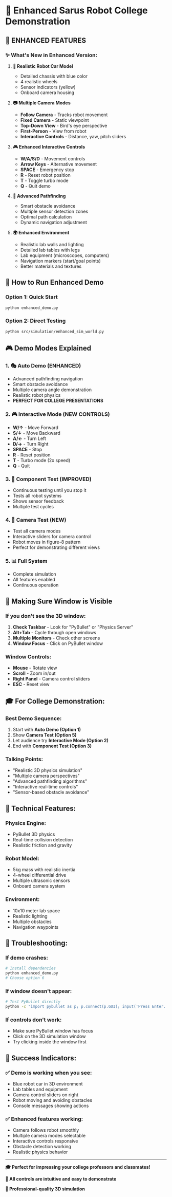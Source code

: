 # 🚀 Enhanced Sarus Robot College Demonstration

## 🎯 **ENHANCED FEATURES**

### ✨ **What's New in Enhanced Version:**

1. **🚗 Realistic Robot Car Model**
   - Detailed chassis with blue color
   - 4 realistic wheels
   - Sensor indicators (yellow)
   - Onboard camera housing

2. **📷 Multiple Camera Modes**
   - **Follow Camera** - Tracks robot movement
   - **Fixed Camera** - Static viewpoint
   - **Top-Down View** - Bird's eye perspective  
   - **First-Person** - View from robot
   - **Interactive Controls** - Distance, yaw, pitch sliders

3. **🎮 Enhanced Interactive Controls**
   - **W/A/S/D** - Movement controls
   - **Arrow Keys** - Alternative movement
   - **SPACE** - Emergency stop
   - **R** - Reset robot position
   - **T** - Toggle turbo mode
   - **Q** - Quit demo

4. **🎯 Advanced Pathfinding**
   - Smart obstacle avoidance
   - Multiple sensor detection zones
   - Optimal path calculation
   - Dynamic navigation adjustment

5. **🌍 Enhanced Environment**
   - Realistic lab walls and lighting
   - Detailed lab tables with legs
   - Lab equipment (microscopes, computers)
   - Navigation markers (start/goal points)
   - Better materials and textures

## 🚀 **How to Run Enhanced Demo**

### **Option 1: Quick Start**
```bash
python enhanced_demo.py
```

### **Option 2: Direct Testing**
```bash
python src/simulation/enhanced_sim_world.py
```

## 🎮 **Demo Modes Explained**

### **1. 🎭 Auto Demo (ENHANCED)**
- Advanced pathfinding navigation
- Smart obstacle avoidance
- Multiple camera angle demonstration
- Realistic robot physics
- **PERFECT FOR COLLEGE PRESENTATIONS**

### **2. 🎮 Interactive Mode (NEW CONTROLS)**
- **W/↑** - Move Forward
- **S/↓** - Move Backward
- **A/←** - Turn Left  
- **D/→** - Turn Right
- **SPACE** - Stop
- **R** - Reset position
- **T** - Turbo mode (2x speed)
- **Q** - Quit

### **3. 🧪 Component Test (IMPROVED)**
- Continuous testing until you stop it
- Tests all robot systems
- Shows sensor feedback
- Multiple test cycles

### **4. 🎥 Camera Test (NEW)**
- Test all camera modes
- Interactive sliders for camera control
- Robot moves in figure-8 pattern
- Perfect for demonstrating different views

### **5. 📊 Full System**
- Complete simulation
- All features enabled
- Continuous operation

## 📱 **Making Sure Window is Visible**

### **If you don't see the 3D window:**

1. **Check Taskbar** - Look for "PyBullet" or "Physics Server"
2. **Alt+Tab** - Cycle through open windows
3. **Multiple Monitors** - Check other screens
4. **Window Focus** - Click on PyBullet window

### **Window Controls:**
- **Mouse** - Rotate view
- **Scroll** - Zoom in/out
- **Right Panel** - Camera control sliders
- **ESC** - Reset view

## 🎓 **For College Demonstration:**

### **Best Demo Sequence:**
1. Start with **Auto Demo (Option 1)**
2. Show **Camera Test (Option 5)** 
3. Let audience try **Interactive Mode (Option 2)**
4. End with **Component Test (Option 3)**

### **Talking Points:**
- "Realistic 3D physics simulation"
- "Multiple camera perspectives"
- "Advanced pathfinding algorithms"  
- "Interactive real-time controls"
- "Sensor-based obstacle avoidance"

## 🔧 **Technical Features:**

### **Physics Engine:**
- PyBullet 3D physics
- Real-time collision detection
- Realistic friction and gravity

### **Robot Model:**
- 5kg mass with realistic inertia
- 4-wheel differential drive
- Multiple ultrasonic sensors
- Onboard camera system

### **Environment:**
- 10x10 meter lab space
- Realistic lighting
- Multiple obstacles
- Navigation waypoints

## 🎯 **Troubleshooting:**

### **If demo crashes:**
```bash
# Install dependencies
python enhanced_demo.py
# Choose option 6
```

### **If window doesn't appear:**
```bash
# Test PyBullet directly
python -c "import pybullet as p; p.connect(p.GUI); input('Press Enter...')"
```

### **If controls don't work:**
- Make sure PyBullet window has focus
- Click on the 3D simulation window
- Try clicking inside the window first

## 🎉 **Success Indicators:**

### **✅ Demo is working when you see:**
- Blue robot car in 3D environment
- Lab tables and equipment
- Camera control sliders on right
- Robot moving and avoiding obstacles
- Console messages showing actions

### **✅ Enhanced features working:**
- Camera follows robot smoothly
- Multiple camera modes selectable
- Interactive controls responsive
- Obstacle detection working
- Realistic physics behavior

---

**🎓 Perfect for impressing your college professors and classmates!**

**📱 All controls are intuitive and easy to demonstrate**

**🚀 Professional-quality 3D simulation**
